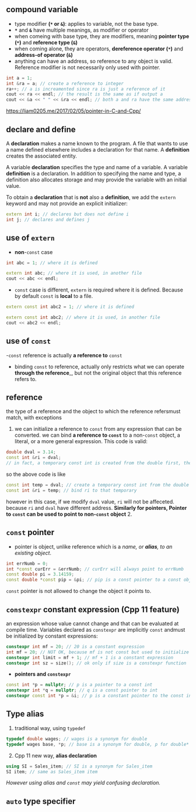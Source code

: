 ## compound variable
- type modifier **(```*``` or ```&```)**: applies to variable, not the base type.
- __```*```__ and __```&```__ have multiple meanings, as modifier or operator
- when comeing with base type, they are modifiers, meaning __pointer type (```*```)__ and __reference type (```&```)__
- when coming alone, they are operators,  __dereference operator (```*```)__ and __address-of operator (```&```)__
- anything can have an address, so reference to any object is valid. Reference modifier is not necessarily only used with pointer.
```cpp
int a = 1; 
int &ra = a; // create a reference to integer
ra++; // a is increamented since ra is just a reference of it
cout << ra << endl; // the result is the same as if output a
cout << &a << " " << &ra << endl; // both a and ra have the same address
```

https://liam0205.me/2017/02/05/pointer-in-C-and-Cpp/
## declare and define
A __declaration__ makes a name known to the program. A file that wants to use a name defined elsewhere includes a declaration for that name. A __definition__ creates the associated entity.

A variable __declaration__ specifies the type and name of a variable. 
A variable __definition__ is a declaration. In addition to specifying the name and type, a definition also allocates storage and may provide the variable with an initial value.

To obtain a __declaration__ that is __not__ also a __definition__, we add the ```extern``` keyword and may not provide an explicit initializer:
```cpp
extern int i; // declares but does not define i
int j; // declares and defines j
```

## use of ```extern```
- __non__-```const``` case
```cpp
int abc = 1; // where it is defined
```
```cpp
extern int abc; // where it is used, in another file
cout << abc << endl;
```
- ```const``` case is different, ```extern``` is required where it is defined. Because by default ```const``` is __local__ to a file.
```cpp
extern const int abc2 = 1; // where it is defined
```
```cpp
extern const int abc2; // where it is used, in another file
cout << abc2 << endl;
```

## use of ```const```
-```const``` reference is actually __a reference to__ ```const```
- binding ```const``` to reference, actually only restricts what we can operate __through the reference___, but not the original object that this reference refers to.

## reference
the type of a reference and the object to which the reference refersmust match, with exceptions
1. we can initialize a reference to ```const``` from any expression that can be converted. we can bind __a reference to ```const```__ to a non-```const``` object, a literal, or a more general expression. This code is valid:
```cpp
double dval = 3.14; 
const int &ri = dval; 
// in fact, a temporary const int is created from the double first, then this temp was assigned to ri
```
so the above code is like
```cpp
const int temp = dval; // create a temporary const int from the double
const int &ri = temp; // bind ri to that temporary
```
however in this case, if we modify ```dval``` value, ```ri``` will not be affeceted. because ```ri``` and ```dval``` have different address. 
**Similarly for pointers, Pointer to ```const``` can be used to point to non-```const``` object**
2. 

## ```const``` pointer
- pointer is object, unlike reference which is a _name, or **alias**, to an existing object_.
```cpp
int errNumb = 0;
int *const curErr = &errNumb; // curErr will always point to errNumb
const double pi = 3.14159;
const double *const pip = &pi; // pip is a const pointer to a const object
```
```const``` pointer is not allowed to change the object it points to.

## ```constexpr``` constant expression (Cpp 11 feature)
an expression whose value cannot change and that can be evaluated at compile time.
Variables declared as ```constexpr``` are implicitly ```const``` andmust be initialized by constant expressions:
```cpp
constexpr int mf = 20; // 20 is a constant expression
int mf = 20; // NOT OK, because mf is not const but used to initialize limit below
constexpr int limit = mf + 1; // mf + 1 is a constant expression
constexpr int sz = size(); // ok only if size is a constexpr function
```
- __pointers and ```constexpr```__
```cpp
const int *p = nullptr; // p is a pointer to a const int
constexpr int *q = nullptr; // q is a const pointer to int
constexpr const int *p = &i; // p is a constant pointer to the const int i
```

## Type alias
1. traditional way, using ```typedef```
```cpp
typedef double wages; // wages is a synonym for double
typedef wages base, *p; // base is a synonym for double, p for double*
```
2. Cpp 11 new way, __alias declaration__
```cpp
using SI = Sales_item; // SI is a synonym for Sales_item
SI item; // same as Sales_item item
```
_However using alias and ```const``` may yield confusing declaration._

## ```auto``` type specifier
